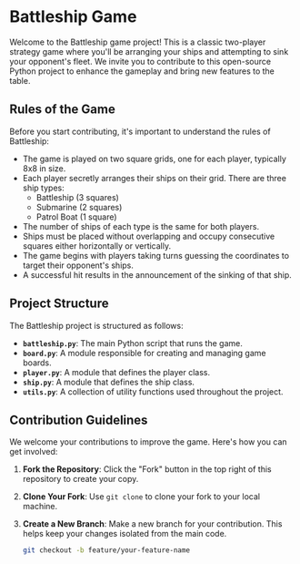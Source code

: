 # Battleship Game

Welcome to the Battleship game project! This is a classic two-player strategy game where you'll be arranging your ships and attempting to sink your opponent's fleet. We invite you to contribute to this open-source Python project to enhance the gameplay and bring new features to the table.

## Rules of the Game

Before you start contributing, it's important to understand the rules of Battleship:

- The game is played on two square grids, one for each player, typically 8x8 in size.
- Each player secretly arranges their ships on their grid. There are three ship types:
  - Battleship (3 squares)
  - Submarine (2 squares)
  - Patrol Boat (1 square)
- The number of ships of each type is the same for both players.
- Ships must be placed without overlapping and occupy consecutive squares either horizontally or vertically.
- The game begins with players taking turns guessing the coordinates to target their opponent's ships.
- A successful hit results in the announcement of the sinking of that ship.

## Project Structure

The Battleship project is structured as follows:

- **`battleship.py`**: The main Python script that runs the game.
- **`board.py`**: A module responsible for creating and managing game boards.
- **`player.py`**: A module that defines the player class.
- **`ship.py`**: A module that defines the ship class.
- **`utils.py`**: A collection of utility functions used throughout the project.

## Contribution Guidelines

We welcome your contributions to improve the game. Here's how you can get involved:

1. **Fork the Repository**: Click the "Fork" button in the top right of this repository to create your copy.

2. **Clone Your Fork**: Use `git clone` to clone your fork to your local machine.

3. **Create a New Branch**: Make a new branch for your contribution. This helps keep your changes isolated from the main code.

   ```bash
   git checkout -b feature/your-feature-name
